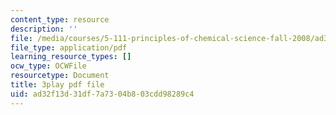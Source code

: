 ```yaml
---
content_type: resource
description: ''
file: /media/courses/5-111-principles-of-chemical-science-fall-2008/ad32f13d31df7a7304b803cdd98289c4_wnOOQnW5Un4.pdf
file_type: application/pdf
learning_resource_types: []
ocw_type: OCWFile
resourcetype: Document
title: 3play pdf file
uid: ad32f13d-31df-7a73-04b8-03cdd98289c4
---
```

